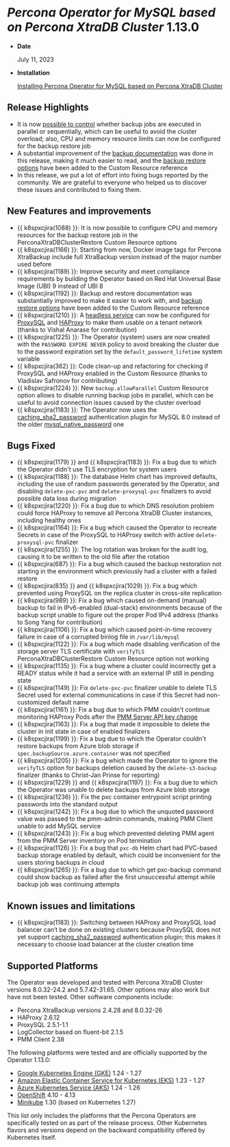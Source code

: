 # *Percona Operator for MySQL based on Percona XtraDB Cluster* 1.13.0

* **Date**

   July 11, 2023

* **Installation**

   [Installing Percona Operator for MySQL based on Percona XtraDB Cluster](index.md#quickstart-guides)

## Release Highlights

* It is now [possible to control](../operator.md#backup-allowparallel) whether backup jobs are executed  in parallel or sequentially, which can be useful to avoid the cluster overload; also, CPU and memory resource limits can now be configured for the backup restore job
* A substantial improvement of the [backup documentation](../backup.md) was done in this release, making it much easier to read, and the [backup restore options](../operator.md#perconaxtradbclusterrestore-custom-resource-options) have been added to the Сustom Resource reference
* In this release, we put a lot of effort into fixing bugs reported by the community. We are grateful to everyone who helped us to discover these issues and contributed to fixing them.

## New Features and improvements

* {{ k8spxcjira(1088) }}: It is now possible to configure CPU and memory resources for the backup restore job in the PerconaXtraDBClusterRestore Custom Resource options
* {{ k8spxcjira(1166) }}: Starting from now, Docker image tags for Percona XtraBackup include full XtraBackup version instead of the major number used before
* {{ k8spxcjira(1189) }}: Improve security and meet compliance requirements by building the Operator based on Red Hat Universal Base Image (UBI) 9 instead of UBI 8
* {{ k8spxcjira(1192) }}: Backup and restore documentation was substantially improved to make it easier to work with, and [backup restore options](../operator.md#perconaxtradbclusterrestore-custom-resource-options) have been added to the Сustom Resource reference
* {{ k8spxcjira(1210) }}: A [headless service](https://kubernetes.io/docs/concepts/services-networking/service/#headless-services) can now be configured for [ProxySQL](../proxysql-conf.md/headless-service) and [HAProxy](../haproxy-conf.md/headless-service) to make them usable on a tenant network (thanks to Vishal Anarase for contribution)
* {{ k8spxcjira(1225) }}: The Operator (system) users are now created with the `PASSWORD EXPIRE NEVER` policy to avoid breaking the cluster due to the password expiration set by the `default_password_lifetime` system variable
* {{ k8spxcjira(362) }}: Code clean-up and refactoring for checking if ProxySQL and HAProxy enabled in the Custom Resource (thanks to Vladislav Safronov for contributing)
* {{ k8spxcjira(1224) }}: New `backup.allowParallel` Custom Resource option allows to disable running backup jobs in parallel, which can be useful to avoid connection issues caused by the cluster overload
* {{ k8spxcjira(1183) }}: The Operator now uses the [caching_sha2_password](https://dev.mysql.com/doc/refman/8.0/en/caching-sha2-pluggable-authentication.html) authentication plugin for MySQL 8.0 instead of the older [mysql_native_password](https://dev.mysql.com/doc/refman/8.0/en/native-pluggable-authentication.html) one

## Bugs Fixed

* {{ k8spxcjira(1179) }} and {{ k8spxcjira(1183) }}: Fix a bug due to which the Operator didn't use TLS encryption for system users
* {{ k8spxcjira(1188) }}: The database Helm chart has improved defaults, including the use of random passwords generated by the Operator, and disabling `delete-pxc-pvc` and `delete-proxysql-pvc` finalizers to avoid possible data loss during migration
* {{ k8spxcjira(1220) }}: Fix a bug due to which DNS resolution problem could force HAProxy to remove all Percona XtraDB Cluster instances, including healthy ones
* {{ k8spxcjira(1164) }}: Fix a bug which caused the Operator to recreate Secrets in case of the ProxySQL to  HAProxy switch with active `delete-proxysql-pvc` finalizer
* {{ k8spxcjira(1255) }}: The log rotation was broken for the audit log, causing it to be written to the old file after the rotation
* {{ k8spxcjira(687) }}: Fix a bug which caused the backup restoration not starting in the environment which previously had a cluster with a failed restore
* {{ k8spxcjira(835) }} and {{ k8spxcjira(1029) }}: Fix a bug which prevented using ProxySQL on the replica cluster in cross-site replication
* {{ k8spxcjira(989) }}: Fix a bug which caused on-demand (manual) backup to fail in IPv6-enabled (dual-stack) environments because of the backup script unable to figure out the proper Pod IPv4 address (thanks to Song Yang for contribution)
* {{ k8spxcjira(1106) }}: Fix a bug which caused point-in-time recovery failure in case of a corrupted binlog file in `/var/lib/mysql`
* {{ k8spxcjira(1122) }}: Fix a bug which made disabling verification of the storage server TLS certificate with `verifyTLS` PerconaXtraDBClusterRestore Custom Resource option not working
* {{ k8spxcjira(1135) }}: Fix a bug where a cluster could incorrectly get a READY status while it had a service with an external IP still in pending state
* {{ k8spxcjira(1149) }}: Fix `delete-pxc-pvc` finalizer unable to delete TLS Secret used for external communications in case if this Secret had non-customized default name
* {{ k8spxcjira(1161) }}: Fix a bug due to which PMM couldn't continue monitoring HAProxy Pods after the [PMM Server API key change](../monitoring#operator-monitoring-client-token)
* {{ k8spxcjira(1163) }}: Fix a bug that made it impossible to delete the cluster in init state in case of enabled finalizers
* {{ k8spxcjira(1199) }}: Fix a bug due to which the Operator couldn't restore backups from Azure blob storage if `spec.backupSource.azure.container` was not specified 
* {{ k8spxcjira(1205) }}: Fix a bug which made the Operator to ignore the `verifyTLS` option for backups deletion caused by the `delete-s3-backup` finalizer (thanks to Christ-Jan Prinse for reporting)
* {{ k8spxcjira(1229) }} and {{ k8spxcjira(1197) }}: Fix a bug due to which the Operator was unable to delete backups from Azure blob storage
* {{ k8spxcjira(1236) }}: Fix the pxc container entrypoint script printing passwords into the standard output
* {{ k8spxcjira(1242) }}: Fix a bug due to which the unquoted password value was passed to the pmm-admin commands, making PMM Client unable to add MySQL service
* {{ k8spxcjira(1243) }}: Fix a bug which prevented deleting PMM agent from the PMM Server inventory on Pod termination
* {{ k8spxcjira(1126) }}: Fix a bug that `pxc-db` Helm chart had PVC-based backup storage enabled by default, which could be inconvenient for the users storing backups in cloud
* {{ k8spxcjira(1265) }}: Fix a bug due to which get pxc-backup command could show backup as failed after the first unsuccessful attempt while backup job was continuing attempts

## Known issues and limitations

* {{ k8spxcjira(1183) }}: Switching between HAProxy and ProxySQL load balancer can’t be done on existing clusters because ProxySQL does not yet support [caching_sha2_password](https://dev.mysql.com/doc/refman/8.0/en/caching-sha2-pluggable-authentication.html) authentication plugin; this makes it necessary to choose load balancer at the cluster creation time

## Supported Platforms

The Operator was developed and tested with Percona XtraDB Cluster versions 8.0.32-24.2 and 5.7.42-31.65. Other options may also work but have not been tested. Other software components include:

* Percona XtraBackup versions 2.4.28 and 8.0.32-26
* HAProxy 2.6.12
* ProxySQL 2.5.1-1.1
* LogCollector based on fluent-bit 2.1.5
* PMM Client 2.38

The following platforms were tested and are officially supported by the Operator
1.13.0:

* [Google Kubernetes Engine (GKE)](https://cloud.google.com/kubernetes-engine) 1.24 - 1.27
* [Amazon Elastic Container Service for Kubernetes (EKS)](https://aws.amazon.com) 1.23 - 1.27
* [Azure Kubernetes Service (AKS)](https://azure.microsoft.com/en-us/services/kubernetes-service/) 1.24 - 1.26
* [OpenShift](https://www.redhat.com/en/technologies/cloud-computing/openshift) 4.10 - 4.13
* [Minikube](https://minikube.sigs.k8s.io/docs/) 1.30 (based on Kubernetes 1.27)

This list only includes the platforms that the Percona Operators are specifically tested on as part of the release process. Other Kubernetes flavors and versions depend on the backward compatibility offered by Kubernetes itself.
